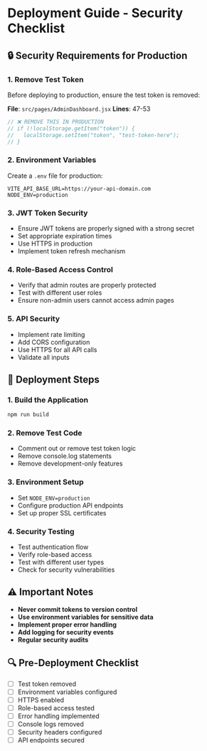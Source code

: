 # Deployment Guide - Security Checklist

## 🔒 Security Requirements for Production

### 1. **Remove Test Token**

Before deploying to production, ensure the test token is removed:

**File**: `src/pages/AdminDashboard.jsx`
**Lines**: 47-53

```javascript
// ❌ REMOVE THIS IN PRODUCTION
// if (!localStorage.getItem("token")) {
//   localStorage.setItem("token", "test-token-here");
// }
```

### 2. **Environment Variables**

Create a `.env` file for production:

```env
VITE_API_BASE_URL=https://your-api-domain.com
NODE_ENV=production
```

### 3. **JWT Token Security**

- Ensure JWT tokens are properly signed with a strong secret
- Set appropriate expiration times
- Use HTTPS in production
- Implement token refresh mechanism

### 4. **Role-Based Access Control**

- Verify that admin routes are properly protected
- Test with different user roles
- Ensure non-admin users cannot access admin pages

### 5. **API Security**

- Implement rate limiting
- Add CORS configuration
- Use HTTPS for all API calls
- Validate all inputs

## 🚀 Deployment Steps

### 1. **Build the Application**

```bash
npm run build
```

### 2. **Remove Test Code**

- Comment out or remove test token logic
- Remove console.log statements
- Remove development-only features

### 3. **Environment Setup**

- Set `NODE_ENV=production`
- Configure production API endpoints
- Set up proper SSL certificates

### 4. **Security Testing**

- Test authentication flow
- Verify role-based access
- Test with different user types
- Check for security vulnerabilities

## ⚠️ Important Notes

- **Never commit tokens to version control**
- **Use environment variables for sensitive data**
- **Implement proper error handling**
- **Add logging for security events**
- **Regular security audits**

## 🔍 Pre-Deployment Checklist

- [ ] Test token removed
- [ ] Environment variables configured
- [ ] HTTPS enabled
- [ ] Role-based access tested
- [ ] Error handling implemented
- [ ] Console logs removed
- [ ] Security headers configured
- [ ] API endpoints secured
